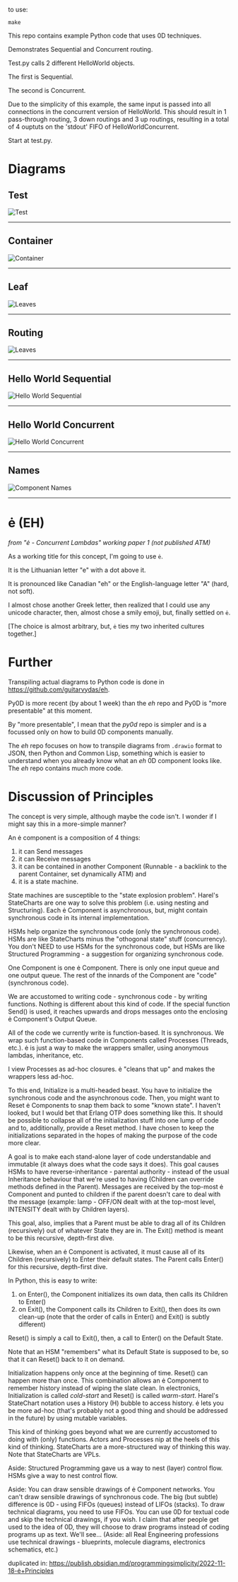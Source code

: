 to use: 
```
make
```

This repo contains example Python code that uses 0D techniques.  

Demonstrates Sequential and Concurrent routing.

Test.py calls 2 different HelloWorld objects.

The first is Sequential.

The second is Concurrent.

Due to the simplicity of this example, the same input is passed into all connections in the concurrent version of HelloWorld.  This should result in 1 pass-through routing, 3 down routings and 3 up routings, resulting in a total of 4 ouptuts on the 'stdout' FIFO of HelloWorldConcurrent.

Start at test.py.

# Diagrams
## Test
![Test](doc/test.png)

---

## Container
![Container](doc/container.png)

---

## Leaf
![Leaves](doc/leaf.png)

---
## Routing
![Leaves](doc/connection-types.png)

---

## Hello World Sequential
![Hello World Sequential](doc/sequential.png)

---

## Hello World Concurrent
![Hello World Concurrent](doc/concurrent.png)

---

## Names
![Component Names](doc/names.png)

---

# ė (EH)
*from "ė - Concurrent Lambdas" working paper 1 (not published ATM)*

As a working title for this concept, I'm going to use `ė`.

It is the Lithuanian letter "e" with a dot above it.

It is pronounced like Canadian "eh" or the English-language letter "A" (hard, not soft).

I almost chose another Greek letter, then realized that I could use any unicode character, then, almost chose a smily emoji, but, finally settled on `ė`.

[The choice is almost arbitrary, but, `ė` ties my two inherited cultures together.]

# Further
Transpiling actual diagrams to Python code is done in https://github.com/guitarvydas/eh.

Py0D is more recent (by about 1 week) than the *eh* repo and Py0D is "more presentable" at this moment.  

By "more presentable", I mean that the *py0d* repo is simpler and is a focussed only on how to build 0D components manually.  

The *eh* repo focuses on how to transpile diagrams from `.drawio` format to JSON, then Python and Common Lisp, something which is easier to understand when you already know what an *eh* 0D component looks like.  The *eh* repo contains much more code.

# Discussion of Principles
The concept is very simple, although maybe the code isn't.  I wonder if I might say this in a more-simple manner?

An ė component is a composition of 4 things: 
1. it can Send messages
2. it can Receive messages
3. it can be contained in another Component (Runnable - a backlink to the parent Container, set dynamically ATM) and
4. it is a state machine.  

State machines are susceptible to the "state explosion problem".  Harel's StateCharts are one way to solve this problem (i.e. using nesting and Structuring).  Each ė Component is asynchronous, but, might contain synchronous code in its internal implementation.  

HSMs help organize the synchronous code (only the synchronous code).  HSMs are like StateCharts minus the "othogonal state" stuff (concurrency).  You don't NEED to use HSMs for the synchronous code, but HSMs are like Structured Programming - a suggestion for organizing synchronous code.

One Component is one ė Component.  There is only one input queue and one output queue.  The rest of the innards of the Component are "code" (synchronous code).

We are accustomed to writing code - synchronous code - by writing functions.  Nothing is different about this kind of code.  If the special function Send() is used, it reaches upwards and drops messages onto the enclosing ė Component's Output Queue.

All of the code we currently write is function-based.  It is synchronous.  We wrap such function-based code in Components called Processes (Threads, etc.).  ė is just a way to make the wrappers smaller, using anonymous lambdas, inheritance, etc.  

I view Processes as ad-hoc closures. ė "cleans that up" and makes the wrappers less ad-hoc.

To this end, Initialize is a multi-headed beast.  You have to initialize the synchronous code and the asynchronous code.  Then, you might want to Reset ė Components to snap them back to some "known state".  I haven't looked, but I would bet that Erlang OTP does something like this.  It should be possible to collapse all of the initialization stuff into one lump of code and to, additionally, provide a Reset method.  I have chosen to keep the initializations separated in the hopes of making the purpose of the code more clear.

A goal is to make each stand-alone layer of code understandable and immutable (it always does what the code says it does).  This goal causes HSMs to have reverse-inheritance - parental authority - instead of the usual Inheritance behaviour that we're used to having (Children can override methods defined in the Parent).  Messages are received by the top-most ė  Component and punted to children if the parent doesn't care to deal with the message (example: lamp - OFF/ON dealt with at the top-most level, INTENSITY dealt with by Children layers).

This goal, also, implies that a Parent must be able to drag all of its Children (recursively) out of whatever State they are in.  The Exit() method is meant to be this recursive, depth-first dive.

Likewise, when an ė Component is activated, it must cause all of its Children (recursively) to Enter their default states.  The Parent calls Enter() for this recursive, depth-first dive.  

In Python, this is easy to write:
1. on Enter(), the Component initializes its own data, then calls its Children to Enter()
2. on Exit(), the Component calls its Children to Exit(), then does its own clean-up (note that the order of calls in Enter() and Exit() is subtly different)

Reset() is simply a call to Exit(), then, a call to Enter() on the Default State.

Note that an HSM "remembers" what its Default State is supposed to be, so that it can Reset() back to it on demand.

Initialization happens only once at the beginning of time.  Reset() can happen more than once.  This combination allows an ė Component to remember history instead of wiping the slate clean.  In electronics, Initialization is called *cold-start* and Reset() is called *warm-start*.  Harel's StateChart notation uses a History (H) bubble to access history.  ė lets you be more ad-hoc  (that's probably not a good thing and should be addressed in the future) by using mutable variables.

This kind of thinking goes beyond what we are currently accustomed to doing with (only) functions.  Actors and Processes nip at the heels of this kind of thinking.  StateCharts are a more-structured way of thinking this way.  Note that StateCharts are VPLs.

Aside: Structured Programming gave us a way to nest (layer) control flow.  HSMs give a way to nest control flow.

Aside: You can draw sensible drawings of ė Component networks.  You can't draw sensible drawings of synchronous code.  The big (but subtle) difference is 0D - using FIFOs (queues) instead of LIFOs (stacks).  To draw technical diagrams, you need to use FIFOs.  You can use 0D for textual code and skip the technical drawings, if you wish.  I claim that after people get used to the idea of 0D, they will choose to draw programs instead of coding programs up as text.  We'll see...  (Aside: all Real Engineering professions use technical drawings - blueprints, molecule diagrams, electronics schematics, etc.)

duplicated in: https://publish.obsidian.md/programmingsimplicity/2022-11-18-ė+Principles
